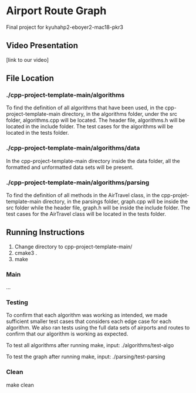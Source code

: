 # Airport Route Graph
Final project for kyuhahp2-eboyer2-mac18-pkr3

## Video Presentation
[link to our video]

## File Location

### ./cpp-project-template-main/algorithms
To find the definition of all algorithms that have been used, in the cpp-project-template-main directory, in the algorithms folder, under the src folder, algorithms.cpp will be located. The header file, algorithms.h will be located in the include folder. The test cases for the algorithms will be located in the tests folder.

### ./cpp-project-template-main/algorithms/data
In the cpp-project-template-main directory inside the data folder, all the formatted and unformatted data sets will be present.

### ./cpp-project-template-main/algorithms/parsing
To find the definition of all methods in the AirTravel class, in the cpp-projet-template-main directory, in the parsings folder, graph.cpp will be inside the src folder while the header file, graph.h will be inside the include folder. The test cases for the AirTravel class will be located in the tests folder.

## Running Instructions

1. Change directory to cpp-project-template-main/
2. cmake3 .
3. make


### Main
…

### Testing
To confirm that each algorithm was working as intended, we made sufficient smaller test cases that considers each edge case for each algorithm. We also ran tests using the full data sets of airports and routes to confirm that our algorithm is working as expected.

To test all algorithms after running make, input: 
./algorithms/test-algo

To test the graph after running make, input:
./parsing/test-parsing

### Clean
make clean


